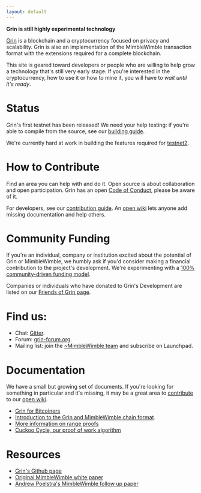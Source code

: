 ```yaml
---
layout: default
---
```


**Grin is still highly experimental technology**

[Grin](https://github.com/mimblewimble/grin) is a blockchain and a
cryptocurrency focused on privacy and scalability. Grin is also an
implementation of the MimbleWimble transaction format with the extensions
required for a complete blockchain.

This site is geared toward developers or people who are willing to help grow a
technology that's still very early stage. If you're interested in the
cryptocurrency, how to use it or how to mine it, you will have to _wait until
it's ready_.

# Status

Grin's first testnet has been released! We need your help testing: if you're
able to compile from the source, see our [building guide](https://github.com/mimblewimble/grin/blob/master/doc/build.md).

We're currently hard at work in building the features required for [testnet2](https://github.com/mimblewimble/grin/milestone/3).

# [](#help) How to Contribute

Find an area you can help with and do it. Open source is about collaboration
and open participation. Grin has an open [Code of Conduct](https://github.com/mimblewimble/grin/blob/master/CODE_OF_CONDUCT.md),
please be aware of it.

For developers, see our [contribution guide](https://github.com/mimblewimble/grin/blob/master/CONTRIBUTING.md).
An [open wiki](https://github.com/mimblewimble/docs/wiki) lets anyone add missing documentation
and help others.

# Community Funding

If you're an individual, company or institution excited about the potential of Grin or MimbleWimble, we humbly ask if you'd
consider making a financial contribution to the project's development. We're experimenting with a [100% community-driven 
funding model](funding.md).

Companies or individuals who have donated to Grin's Development are listed on our [Friends of Grin page](friends.md).

# Find us:

* Chat: [Gitter](https://gitter.im/grin_community/Lobby).
* Forum: [grin-forum.org](https://www.grin-forum.org/).
* Mailing list: join the [~MimbleWimble team](https://launchpad.net/~mimblewimble) and subscribe on Launchpad.

# Documentation

We have a small but growing set of documents. If you're looking for something in
particular and it's missing, it may be a great area to [contribute](#help) to our
[open wiki](https://github.com/mimblewimble/docs/wiki).

* [Grin for Bitcoiners](https://github.com/mimblewimble/grin/blob/master/doc/grin4bitcoiners.md)
* [Introduction to the Grin and MimbleWimble chain format](https://github.com/mimblewimble/grin/blob/master/doc/intro.md).
* [More information on range proofs](https://github.com/mimblewimble/grin/blob/master/doc/rangeproofs.md)
* [Cuckoo Cycle, our proof of work algorithm](https://github.com/mimblewimble/grin/blob/master/doc/pow/pow.md)

# Resources

* [Grin's Github page](https://github.com/mimblewimble/grin)
* [Original MimbleWimble white paper](https://download.wpsoftware.net/bitcoin/wizardry/mimblewimble.txt)
* [Andrew Poelstra's MimbleWimble follow up paper](https://download.wpsoftware.net/bitcoin/wizardry/mimblewimble.pdf)
